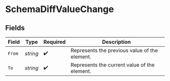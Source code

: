 # SchemaDiffValueChange


## Fields

| Field                                         | Type                                          | Required                                      | Description                                   |
| --------------------------------------------- | --------------------------------------------- | --------------------------------------------- | --------------------------------------------- |
| `From`                                        | *string*                                      | :heavy_check_mark:                            | Represents the previous value of the element. |
| `To`                                          | *string*                                      | :heavy_check_mark:                            | Represents the current value of the element.  |